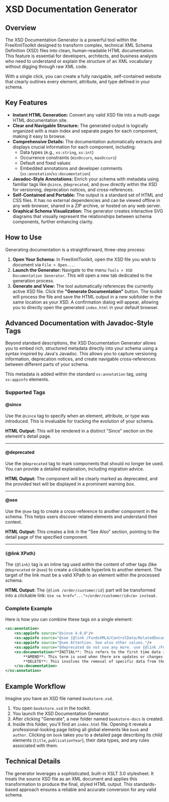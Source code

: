 # XSD Documentation Generator

## Overview

The XSD Documentation Generator is a powerful tool within the FreeXmlToolkit designed to transform complex, technical XML Schema Definition (XSD) files into clean, human-readable HTML documentation. This feature is essential for developers, architects, and business analysts who need to understand or explain the structure of an XML vocabulary without digging through raw XML code.

With a single click, you can create a fully navigable, self-contained website that clearly outlines every element, attribute, and type defined in your schema.

## Key Features

-   **Instant HTML Generation:** Convert any valid XSD file into a multi-page HTML documentation site.
-   **Clear and Navigable Structure:** The generated output is logically organized with a main index and separate pages for each component, making it easy to browse.
-   **Comprehensive Details:** The documentation automatically extracts and displays crucial information for each component, including:
    -   Data types (e.g., `xs:string`, `xs:int`)
    -   Occurrence constraints (`minOccurs`, `maxOccurs`)
    -   Default and fixed values
    -   Embedded annotations and developer comments (`xs:annotation`/`xs:documentation`)
-   **Javadoc-Style Annotations:** Enrich your schema with metadata using familiar tags like `@since`, `@deprecated`, and `@see` directly within the XSD for versioning, deprecation notices, and cross-references.
-   **Self-Contained and Portable:** The output is a standard set of HTML and CSS files. It has no external dependencies and can be viewed offline in any web browser, shared in a ZIP archive, or hosted on any web server.
-   **Graphical Schema Visualization:** The generator creates interactive SVG diagrams that visually represent the relationships between schema components, further enhancing clarity.

## How to Use

Generating documentation is a straightforward, three-step process:

1.  **Open Your Schema:** In FreeXmlToolkit, open the XSD file you wish to document via `File > Open...`.
2.  **Launch the Generator:** Navigate to the menu `Tools > XSD Documentation Generator`. This will open a new tab dedicated to the generation process.
3.  **Generate and View:** The tool automatically references the currently active XSD file. Click the **"Generate Documentation"** button. The toolkit will process the file and save the HTML output in a new subfolder in the same location as your XSD. A confirmation dialog will appear, allowing you to directly open the generated `index.html` in your default browser.

## Advanced Documentation with Javadoc-Style Tags

Beyond standard descriptions, the XSD Documentation Generator allows you to embed rich, structured metadata directly into your schema using a syntax inspired by Java's Javadoc. This allows you to capture versioning information, deprecation notices, and create navigable cross-references between different parts of your schema.

This metadata is added within the standard `xs:annotation` tag, using `xs:appinfo` elements.

### Supported Tags

#### @since
Use the `@since` tag to specify when an element, attribute, or type was introduced. This is invaluable for tracking the evolution of your schema.

**HTML Output:** This will be rendered in a distinct "Since" section on the element's detail page.

---

#### @deprecated
Use the `@deprecated` tag to mark components that should no longer be used. You can provide a detailed explanation, including migration advice.


**HTML Output:** The component will be clearly marked as deprecated, and the provided text will be displayed in a prominent warning box.

---

#### @see
Use the `@see` tag to create a cross-reference to another component in the schema. This helps users discover related elements and understand their context.


**HTML Output:** This creates a link in the "See Also" section, pointing to the detail page of the specified component.

---

#### {@link XPath}
The `{@link}` tag is an inline tag used *within* the content of other tags (like `@deprecated` or `@see`) to create a clickable hyperlink to another element. The target of the link must be a valid XPath to an element within the processed schema.

**HTML Output:** The `{@link /order/customer/id}` part will be transformed into a clickable link: `Use <a href="...">/order/customer/id</a> instead.`

### Complete Example

Here is how you can combine these tags on a single element:

```xml
<xs:annotation>
    <xs:appinfo source="@since 4.0.0"/>
    <xs:appinfo source="@see {@link /FundsXML4/ControlData/RelatedDocumentIDs/RelatedDocumentID}"/>
    <xs:appinfo source="@see Attention. See also other values."/>
    <xs:appinfo source="@deprecated do not use any more. use {@link /FundsXML4/AssetMasterData} and {@link /FundsXML4/AssetMasterData/AssetDetails} instead."/>
    <xs:documentation>**INITIAL**: This refers to the first time data is delivered. It includes all the necessary information to set up or populate a system or database.
        **AMEND**: This term is used when there are updates or changes to the existing data. An amendment might include corrections, additions, or modifications to the previously delivered data. It ensures that the data remains accurate and up-to-date.
        **DELETE**: This involves the removal of specific data from the system. It could be due to data being outdated, incorrect, or no longer needed. Deleting data helps in maintaining the relevance and efficiency of the database. DELETE requires a RelatedDocumentIDs that referes to the data delivery that should be deleted.
    </xs:documentation>
</xs:annotation>
```

## Example Workflow

Imagine you have an XSD file named `bookstore.xsd`.

1.  You open `bookstore.xsd` in the toolkit.
2.  You launch the XSD Documentation Generator.
3.  After clicking "Generate", a new folder named `bookstore-docs` is created.
4.  Inside this folder, you'll find an `index.html` file. Opening it reveals a professional-looking page listing all global elements like `book` and `author`. Clicking on `book` takes you to a detailed page describing its child elements (`title`, `publicationYear`), their data types, and any rules associated with them.

## Technical Details

The generator leverages a sophisticated, built-in XSLT 3.0 stylesheet. It treats the source XSD file as an XML document and applies this transformation to produce the final, styled HTML output. This standards-based approach ensures a reliable and accurate conversion for any valid schema.
